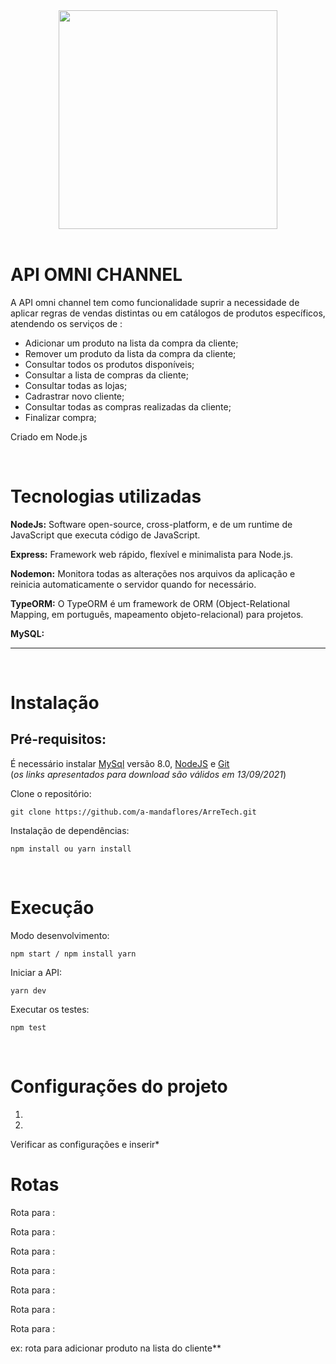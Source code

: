 
<div align="center">
<img src= "https://user-images.githubusercontent.com/72309611/132760748-6cdc92b6-3979-41e2-b384-70bbc92fb299.jpeg"
width='350px'>

</div>
<br>

# **API OMNI CHANNEL**

A API omni channel tem como funcionalidade suprir a necessidade de aplicar regras de vendas distintas ou em catálogos de produtos específicos, atendendo os serviços de :

- Adicionar um produto na lista da compra da cliente;
- Remover um produto da lista da compra da cliente; 
- Consultar todos os produtos disponíveis; 
- Consultar a lista de compras da cliente;
- Consultar todas as lojas;
- Cadrastrar novo cliente;
- Consultar todas as compras realizadas da cliente;
- Finalizar compra; 
<p>Criado em Node.js</p>
<br>

# Tecnologias utilizadas 

**NodeJs:** Software open-source, cross-platform, e de um runtime de JavaScript que executa código de JavaScript.

**Express:** Framework web rápido, flexível e minimalista para Node.js.

**Nodemon:** Monitora todas as alterações nos arquivos da aplicação e reinicia automaticamente o servidor quando for necessário.

**TypeORM:** O TypeORM é um framework de ORM (Object-Relational Mapping, em português, mapeamento objeto-relacional) para projetos.


**MySQL:**


----
<br>

# Instalação
## Pré-requisitos:

É necessário instalar [MySql](https://dev.mysql.com/downloads/installer/) versão 8.0, [NodeJS](https://nodejs.org/pt-br/download/) e [Git](http://git-scm.com/downloads)  
(_os links apresentados para download são válidos em 13/09/2021_)

Clone o repositório:

	git clone https://github.com/a-mandaflores/ArreTech.git

Instalação de dependências:

	npm install ou yarn install
<br>

# Execução
Modo desenvolvimento:

	npm start / npm install yarn

Iniciar a API:

	yarn dev

Executar os testes:

	npm test
<br>


# Configurações do projeto 

1.

2.
Verificar as configurações e inserir*
<br>

# Rotas

Rota para :

Rota para :

Rota para :

Rota para :

Rota para :

Rota para :

Rota para :

ex: rota para adicionar produto na lista do cliente**






